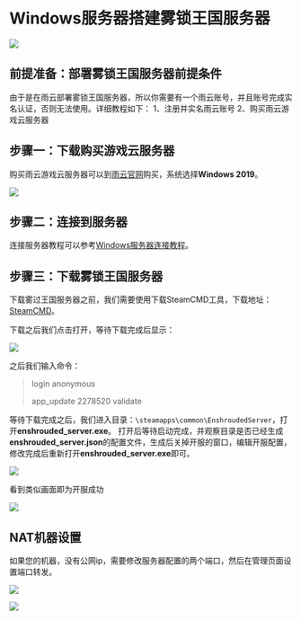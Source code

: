 # Windows服务器搭建雾锁王国服务器

![](https://cn-sy1.rains3.com/rainyun-assets/pic/2024/03/20240312163609_feddaf2c5d5f308b34c4c5e9f3ae532a.png)


## 前提准备：部署雾锁王国服务器前提条件
由于是在雨云部署雾锁王国服务器，所以你需要有一个雨云账号，并且账号完成实名认证，否则无法使用。详细教程如下：
1、注册并实名雨云账号
2、购买雨云游戏云服务器

## 步骤一：下载购买游戏云服务器

购买雨云游戏云服务器可以到[雨云官网](https://app.rainyun.com/apps/rgs/buy)购买，系统选择**Windows 2019**。

![](https://cn-sy1.rains3.com/rainyun-assets/pic/2024/03/20240312171425_d47c44b0a7e7da886987e7a9bcb68c29.png)

## 步骤二：连接到服务器

连接服务器教程可以参考[Windows服务器连接教程](/docs/rgs/connect#连接到windows服务器)。

## 步骤三：下载雾锁王国服务器

下载雾过王国服务器之前，我们需要使用下载SteamCMD工具，下载地址：[SteamCMD](https://steamcdn-a.akamaihd.net/client/installer/steamcmd.zip)。

下载之后我们点击打开，等待下载完成后显示：

![](https://cn-sy1.rains3.com/rainyun-assets/pic/2024/03/20240313155029_d2b90da9e92dffe70ce0f4fcb778948b.png)

之后我们输入命令：
> login anonymous<br/>
> 
> app_update 2278520 validate

等待下载完成之后，我们进入目录：`\steamapps\common\EnshroudedServer`，打开**enshrouded_server.exe**。
打开后等待启动完成，并观察目录是否已经生成**enshrouded_server.json**的配置文件，生成后关掉开服的窗口，编辑开服配置，修改完成后重新打开**enshrouded_server.exe**即可。

![](https://cn-sy1.rains3.com/rainyun-assets/pic/2024/03/20240313155528_66846d8f3b48f894dcff96765d6b0138.png)

看到类似画面即为开服成功

![](https://cn-sy1.rains3.com/rainyun-assets/pic/2024/03/20240313160847_0ddd152b5399a80bcd857657c3707f43.png)


## NAT机器设置
如果您的机器，没有公网ip，需要修改服务器配置的两个端口，然后在管理页面设置端口转发。

![](https://cn-sy1.rains3.com/rainyun-assets/pic/2024/03/20240313161023_0b104c4897d30e549adead08612c01a8.png)

![](https://cn-sy1.rains3.com/rainyun-assets/pic/2024/03/20240313161056_5f2efa802e52fd38ace45eb73e3ae052.png)

